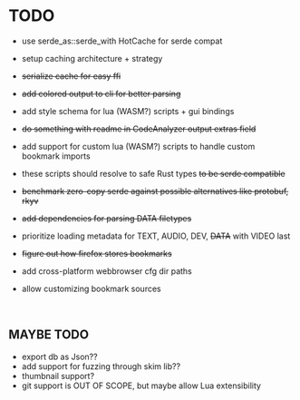 # TODO

- use serde_as::serde_with HotCache for serde compat
- setup caching architecture + strategy
- ~~serialize cache for easy ffi~~

- ~~add colored output to cli for better parsing~~
- add style schema for lua (WASM?) scripts + gui bindings
- ~~do something with readme in CodeAnalyzer output extras field~~
- add support for custom lua (WASM?) scripts to handle custom bookmark imports
- these scripts should resolve to safe Rust types ~~to be serde compatible~~
- ~~benchmark zero-copy serde against possible alternatives like protobuf, rkyv~~
- ~~add dependencies for parsing DATA filetypes~~
- prioritize loading metadata for TEXT, AUDIO, DEV, ~~DATA~~ with VIDEO last
- ~~figure out how firefox stores bookmarks~~
- add cross-platform webbrowser cfg dir paths
- allow customizing bookmark sources

<br/>

## MAYBE TODO

- export db as Json??
- add support for fuzzing through skim lib??
- thumbnail support?
- git support is OUT OF SCOPE, but maybe allow Lua extensibility
